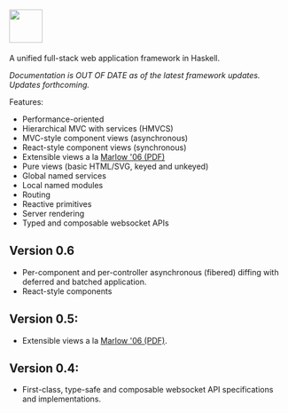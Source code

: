 # <a href='https://github.com/grumply/pure'><img src='https://github.com/grumply/pure/blob/cc0d8ab6a893be1d1a4069820cbbaf52e7d58935/logo/pure.svg' height='60'></a>

A unified full-stack web application framework in Haskell. 

*Documentation is OUT OF DATE as of the latest framework updates. Updates forthcoming.*

Features:

* Performance-oriented
* Hierarchical MVC with services (HMVCS)
* MVC-style component views (asynchronous)
* React-style component views (synchronous)
* Extensible views a la [Marlow '06 (PDF)](http://simonmar.github.io/bib/papers/ext-exceptions.pdf)
* Pure views (basic HTML/SVG, keyed and unkeyed)
* Global named services
* Local named modules
* Routing
* Reactive primitives
* Server rendering
* Typed and composable websocket APIs

## Version 0.6

* Per-component and per-controller asynchronous (fibered) diffing with deferred and batched application. 
* React-style components

## Version 0.5:

* Extensible views a la [Marlow '06 (PDF)](http://simonmar.github.io/bib/papers/ext-exceptions.pdf).

## Version 0.4:

* First-class, type-safe and composable websocket API specifications and implementations.
